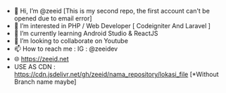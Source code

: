 - 👋 Hi, I’m @zeeid [This is my second repo, the first account can't be opened due to email error]
- 👀 I’m interested in PHP / Web Developer [ Codeigniter And Laravel ]
- 🌱 I’m currently learning Android Studio & ReactJS
- 💞️ I’m looking to collaborate on Youtube
- 📫 How to reach me : IG : @zeeidev
- 🌐 https://zeeid.net
- USE AS CDN : https://cdn.jsdelivr.net/gh/zeeid/nama_repository/lokasi_file [*Without Branch name maybe]

<!---
zeeid/zeeid is a ✨ special ✨ repository because its `README.md` (this file) appears on your GitHub profile.
You can click the Preview link to take a look at your changes.
--->
